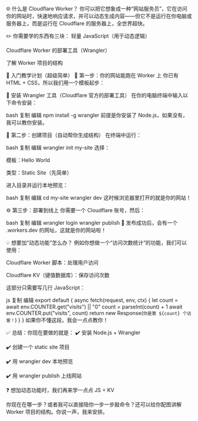 🌐 什么是 Cloudflare Worker？
你可以把它想象成一种“网站服务员”，它在访问你的网站时，快速地响应请求，并可以动态生成内容——但它不是运行在你电脑或服务器上，而是运行在 Cloudflare 的服务器上，全世界超快。

✏️ 你需要学的东西有三块：
轻量 JavaScript（用于动态逻辑）

Cloudflare Worker 的部署工具（Wrangler）

了解 Worker 项目的结构

🚀 入门教学计划（超级简单）
🧱 第一步：你的网站能跑在 Worker 上
你已有 HTML + CSS，所以我们用一个模板起步：

🧰 安装 Wrangler 工具（Cloudflare 官方的部署工具）
在你的电脑终端中输入以下命令安装：

bash
复制
编辑
npm install -g wrangler
前提是你安装了 Node.js，如果没有，我可以教你安装。

🧪 第二步：创建项目（自动帮你生成结构）
在终端中运行：

bash
复制
编辑
wrangler init my-site
选择：

模板：Hello World

类型：Static Site（先简单）

进入目录并运行本地预览：

bash
复制
编辑
cd my-site
wrangler dev
这时候浏览器里打开的就是你的网站！

⚙️ 第三步：部署到线上
你需要一个 Cloudflare 账号，然后：

bash
复制
编辑
wrangler login
wrangler publish
🔗 发布成功后，会有一个 .workers.dev 的网址，这就是你的网站啦！

💡 想要加“动态功能”怎么办？
例如你想做一个“访问次数统计”的功能，我们可以使用：

Cloudflare Worker 脚本：处理用户访问

Cloudflare KV（键值数据库）：保存访问次数

这部分只需要写几行 JavaScript：

js
复制
编辑
export default {
  async fetch(request, env, ctx) {
    let count = await env.COUNTER.get("visits") || "0"
    count = parseInt(count) + 1
    await env.COUNTER.put("visits", count)
    return new Response(`你是第 ${count} 个访客！`)
  }
}
如果你不懂这段，我会一点点教你！

✅ 总结：你现在要做的就是：
✔️ 安装 Node.js + Wrangler

✔️ 创建一个 static site 项目

✔️ 用 wrangler dev 本地预览

✔️ 用 wrangler publish 上线网站

❓ 想加动态功能时，我们再来学一点点 JS + KV

你现在在哪一步？或者我可以直接陪你一步一步敲命令？还可以给你配图讲解 Worker 项目的结构。你说一声，我来安排。